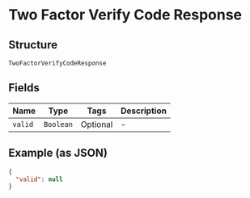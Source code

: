 
# Two Factor Verify Code Response

## Structure

`TwoFactorVerifyCodeResponse`

## Fields

| Name | Type | Tags | Description |
|  --- | --- | --- | --- |
| `valid` | `Boolean` | Optional | - |

## Example (as JSON)

```json
{
  "valid": null
}
```

